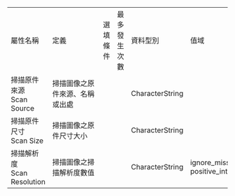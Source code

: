 <table>
        <tr><td>屬性名稱</td><td>定義</td>
        <td>選填條件</td><td>最多發生次數</td><td>資料型別</td>
        <td>值域</td><td>備註</td></tr><tr style="max-width: 100%;">
                        <td>掃描原件來源<br>Scan Source</td>
                        <td style="min-width: 100px;">掃描圖像之原件來源、名稱或出處</td>
                        <td></td>
                        <td></td>
                        <td>CharacterString</td>
                        <td></td>
                        <td></td>
                    </tr><tr style="max-width: 100%;">
                        <td>掃描原件尺寸<br>Scan Size</td>
                        <td style="min-width: 100px;">掃描圖像之原件尺寸大小</td>
                        <td></td>
                        <td></td>
                        <td>CharacterString</td>
                        <td></td>
                        <td></td>
                    </tr><tr style="max-width: 100%;">
                        <td>掃描解析度<br>Scan Resolution</td>
                        <td style="min-width: 100px;">掃描圖像之掃描解析度數值</td>
                        <td></td>
                        <td></td>
                        <td>CharacterString</td>
                        <td>ignore_missing<br>positive_integer_validator</td>
                        <td></td>
                    </tr></table>